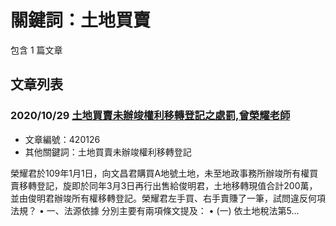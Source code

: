 # 關鍵詞：土地買賣

包含 1 篇文章

## 文章列表

### 2020/10/29 [土地買賣未辦竣權利移轉登記之處罰,曾榮耀老師](../../articles/420126_%E5%9C%9F%E5%9C%B0%E8%B2%B7%E8%B3%A3%E6%9C%AA%E8%BE%A6%E7%AB%A3%E6%AC%8A%E5%88%A9%E7%A7%BB%E8%BD%89%E7%99%BB%E8%A8%98%E4%B9%8B%E8%99%95%E7%BD%B0%2C%E6%9B%BE%E6%A6%AE%E8%80%80%E8%80%81%E5%B8%AB.md)
- 文章編號：420126
- 其他關鍵詞：土地買賣未辦竣權利移轉登記

榮耀君於109年1月1日，向文昌君購買A地號土地，未至地政事務所辦竣所有權買賣移轉登記，旋即於同年3月3日再行出售給俊明君，土地移轉現值合計200萬，並由俊明君辦竣所有權移轉登記。榮耀君左手買、右手賣賺了一筆，試問違反何項法規？ • 一、法源依據 分別主要有兩項條文提及： • (一) 依土地稅法第5...
